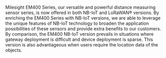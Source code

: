Milesight EM400 Series, our versatile and powerful distance measuring sensor series, is now offered in both NB-IoT and LoRaWAN® versions. By enriching the EM400 Series with NB-IoT versions, we are able to leverage the unique features of NB-IoT technology to broaden the application possibilities of these sensors and provide extra benefits to our customers. By comparison, the EM400 NB-IoT version prevails in situations where gateway deployment is difficult and device deployment is sparse. This version is also advantageous when users require the location data of the objects.
